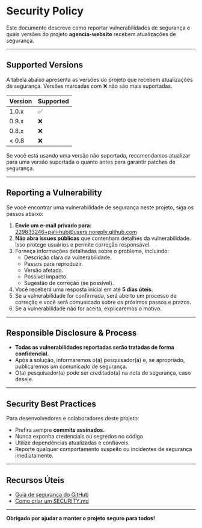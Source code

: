# Security Policy

Este documento descreve como reportar vulnerabilidades de segurança e quais versões do projeto **agencia-website** recebem atualizações de segurança.

---

## Supported Versions

A tabela abaixo apresenta as versões do projeto que recebem atualizações de segurança. Versões marcadas com ❌ não são mais suportadas.

| Version   | Supported          |
| --------- | ------------------ |
| 1.0.x     | :white_check_mark: |
| 0.9.x     | :x:                |
| 0.8.x     | :x:                |
| < 0.8     | :x:                |

Se você está usando uma versão não suportada, recomendamos atualizar para uma versão suportada o quanto antes para garantir patches de segurança.

---

## Reporting a Vulnerability

Se você encontrar uma vulnerabilidade de segurança neste projeto, siga os passos abaixo:

1. **Envie um e-mail privado para:**  
   [229833246+pali-hub@users.noreply.github.com](mailto:229833246+pali-hub@users.noreply.github.com)
2. **Não abra issues públicas** que contenham detalhes da vulnerabilidade. Isso protege usuários e permite correção responsável.
3. Forneça informações detalhadas sobre o problema, incluindo:
    - Descrição clara da vulnerabilidade.
    - Passos para reproduzir.
    - Versão afetada.
    - Possível impacto.
    - Sugestão de correção (se possível).
4. Você receberá uma resposta inicial em até **5 dias úteis**.
5. Se a vulnerabilidade for confirmada, será aberto um processo de correção e você será comunicado sobre os próximos passos e prazos.
6. Se a vulnerabilidade não for aceita, explicaremos o motivo.

---

## Responsible Disclosure & Process

- **Todas as vulnerabilidades reportadas serão tratadas de forma confidencial.**
- Após a solução, informaremos o(a) pesquisador(a) e, se apropriado, publicaremos um comunicado de segurança.
- O(a) pesquisador(a) pode ser creditado(a) na nota de segurança, caso deseje.

---

## Security Best Practices

Para desenvolvedores e colaboradores deste projeto:

- Prefira sempre **commits assinados**.
- Nunca exponha credenciais ou segredos no código.
- Utilize dependências atualizadas e confiáveis.
- Reporte qualquer comportamento suspeito ou incidentes de segurança imediatamente.

---

## Recursos Úteis

- [Guia de segurança do GitHub](https://docs.github.com/en/code-security)
- [Como criar um SECURITY.md](https://docs.github.com/en/code-security/getting-started/adding-a-security-policy-to-your-repository)

---

**Obrigado por ajudar a manter o projeto seguro para todos!**
